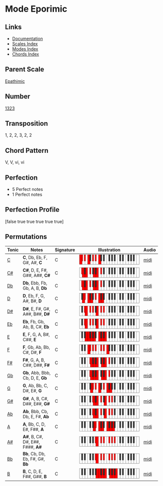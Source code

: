 # Mode Eporimic

## Links

- [Documentation](README.md)
- [Scales Index](Scales.md)
- [Modes Index](Modes.md)
- [Chords Index](Chords.md)

## Parent Scale

[Epathimic](ScaleEpathimic.md)

## Number

[1323](https://ianring.com/musictheory/scales/1323)

## Transposition

1, 2, 2, 3, 2, 2

## Chord Pattern

V, V, vi, vi

## Perfection

- 5 Perfect notes
- 1 Perfect notes

## Perfection Profile

[false true true true true true]

## Permutations

| Tonic | Notes | Signature | Illustration | Audio |
|-------|-------|-----------|--------------|-------|
| [C](ModeCNaturalEporimic.md) | **C**, Db, Eb, F, G#, A#, **C** | C | ![CNaturalEporimic](ModeCNaturalEporimic.png) | [midi](https://github.com/edipermadi/music/blob/main/docs/ModeCNaturalEporimic.mid?raw=true) |
| [C#](ModeCSharpEporimic.md) | **C#**, D, E, F#, G##, A##, **C#** | C | ![CSharpEporimic](ModeCSharpEporimic.png) | [midi](https://github.com/edipermadi/music/blob/main/docs/ModeCSharpEporimic.mid?raw=true) |
| [Db](ModeDFlatEporimic.md) | **Db**, Ebb, Fb, Gb, A, B, **Db** | C | ![DFlatEporimic](ModeDFlatEporimic.png) | [midi](https://github.com/edipermadi/music/blob/main/docs/ModeDFlatEporimic.mid?raw=true) |
| [D](ModeDNaturalEporimic.md) | **D**, Eb, F, G, A#, B#, **D** | C | ![DNaturalEporimic](ModeDNaturalEporimic.png) | [midi](https://github.com/edipermadi/music/blob/main/docs/ModeDNaturalEporimic.mid?raw=true) |
| [D#](ModeDSharpEporimic.md) | **D#**, E, F#, G#, A##, B##, **D#** | C | ![DSharpEporimic](ModeDSharpEporimic.png) | [midi](https://github.com/edipermadi/music/blob/main/docs/ModeDSharpEporimic.mid?raw=true) |
| [Eb](ModeEFlatEporimic.md) | **Eb**, Fb, Gb, Ab, B, C#, **Eb** | C | ![EFlatEporimic](ModeEFlatEporimic.png) | [midi](https://github.com/edipermadi/music/blob/main/docs/ModeEFlatEporimic.mid?raw=true) |
| [E](ModeENaturalEporimic.md) | **E**, F, G, A, B#, C##, **E** | C | ![ENaturalEporimic](ModeENaturalEporimic.png) | [midi](https://github.com/edipermadi/music/blob/main/docs/ModeENaturalEporimic.mid?raw=true) |
| [F](ModeFNaturalEporimic.md) | **F**, Gb, Ab, Bb, C#, D#, **F** | C | ![FNaturalEporimic](ModeFNaturalEporimic.png) | [midi](https://github.com/edipermadi/music/blob/main/docs/ModeFNaturalEporimic.mid?raw=true) |
| [F#](ModeFSharpEporimic.md) | **F#**, G, A, B, C##, D##, **F#** | C | ![FSharpEporimic](ModeFSharpEporimic.png) | [midi](https://github.com/edipermadi/music/blob/main/docs/ModeFSharpEporimic.mid?raw=true) |
| [Gb](ModeGFlatEporimic.md) | **Gb**, Abb, Bbb, Cb, D, E, **Gb** | C | ![GFlatEporimic](ModeGFlatEporimic.png) | [midi](https://github.com/edipermadi/music/blob/main/docs/ModeGFlatEporimic.mid?raw=true) |
| [G](ModeGNaturalEporimic.md) | **G**, Ab, Bb, C, D#, E#, **G** | C | ![GNaturalEporimic](ModeGNaturalEporimic.png) | [midi](https://github.com/edipermadi/music/blob/main/docs/ModeGNaturalEporimic.mid?raw=true) |
| [G#](ModeGSharpEporimic.md) | **G#**, A, B, C#, D##, E##, **G#** | C | ![GSharpEporimic](ModeGSharpEporimic.png) | [midi](https://github.com/edipermadi/music/blob/main/docs/ModeGSharpEporimic.mid?raw=true) |
| [Ab](ModeAFlatEporimic.md) | **Ab**, Bbb, Cb, Db, E, F#, **Ab** | C | ![AFlatEporimic](ModeAFlatEporimic.png) | [midi](https://github.com/edipermadi/music/blob/main/docs/ModeAFlatEporimic.mid?raw=true) |
| [A](ModeANaturalEporimic.md) | **A**, Bb, C, D, E#, F##, **A** | C | ![ANaturalEporimic](ModeANaturalEporimic.png) | [midi](https://github.com/edipermadi/music/blob/main/docs/ModeANaturalEporimic.mid?raw=true) |
| [A#](ModeASharpEporimic.md) | **A#**, B, C#, D#, E##, F###, **A#** | C | ![ASharpEporimic](ModeASharpEporimic.png) | [midi](https://github.com/edipermadi/music/blob/main/docs/ModeASharpEporimic.mid?raw=true) |
| [Bb](ModeBFlatEporimic.md) | **Bb**, Cb, Db, Eb, F#, G#, **Bb** | C | ![BFlatEporimic](ModeBFlatEporimic.png) | [midi](https://github.com/edipermadi/music/blob/main/docs/ModeBFlatEporimic.mid?raw=true) |
| [B](ModeBNaturalEporimic.md) | **B**, C, D, E, F##, G##, **B** | C | ![BNaturalEporimic](ModeBNaturalEporimic.png) | [midi](https://github.com/edipermadi/music/blob/main/docs/ModeBNaturalEporimic.mid?raw=true) |
